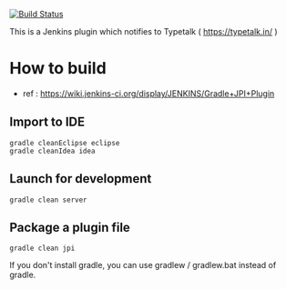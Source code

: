 [![Build Status](https://jenkins.ci.cloudbees.com/job/plugins/job/typetalk-plugin/badge/icon)](https://jenkins.ci.cloudbees.com/job/plugins/job/typetalk-plugin/)

This is a Jenkins plugin which notifies to Typetalk ( https://typetalk.in/ )

# How to build
- ref : https://wiki.jenkins-ci.org/display/JENKINS/Gradle+JPI+Plugin

## Import to IDE

```
gradle cleanEclipse eclipse
gradle cleanIdea idea
```

## Launch for development

```
gradle clean server
```

## Package a plugin file

```
gradle clean jpi
```

If you don't install gradle, you can use gradlew / gradlew.bat instead of gradle.
